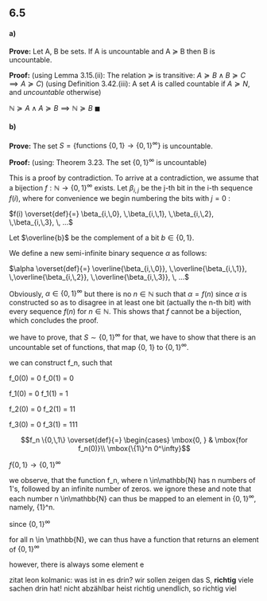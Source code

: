 


## 6.5
#### a)
**Prove:**
Let A, B be sets. If A is uncountable and A $\succeq$ B then B is uncountable.

**Proof:**
(using Lemma 3.15.(ii): The relation $\succeq$ is transitive: $A \succeq B \land B \succeq C \implies A \succeq C$)
(using Definition 3.42.(iii): A set $A$ is called countable if $A\succeq N$, and *uncountable* otherwise)

$\mathbb{N} \succeq A \land A \succeq B \implies \mathbb{N} \succeq B$
$\blacksquare$


#### b)
**Prove:**
The set $S = \{\text{functions }\{0,\,1\} \rightarrow \{0,\,1\}^\infty\}$ is uncountable.

**Proof:**
(using: Theorem 3.23. The set $\{0,\,1\}^\infty$  is uncountable)

This is a proof by contradiction. To arrive at a contradiction, we assume that a bijection
$f : \mathbb{N} \rightarrow \{0, \,1\}^\infty$ 
exists. Let $\beta_{i,\,j}$ be the j-th bit in the i-th sequence $f(i)$, where for convenience we begin numbering the bits with $j = 0$ :

$f(i) \overset{def}{=} \beta_{i,\,0}, \,\beta_{i,\,1}, \,\beta_{i,\,2}, \,\beta_{i,\,3}, \, ...$

Let $\overline{b}$ be the complement of a bit $b \in \{0,\,1\}$.

We define a new semi-infinite binary sequence $\alpha$ as follows:

$\alpha \overset{def}{=} \overline{\beta_{i,\,0}}, \,\overline{\beta_{i,\,1}}, \,\overline{\beta_{i,\,2}}, \,\overline{\beta_{i,\,3}}, \, ...$

Obviously, $\alpha \in \{0,\,1\}^\infty$ but there is no $n \in\mathbb{N}$ such that $\alpha = f(n)$ since $\alpha$ is constructed so as to disagree in at least one bit (actually the n-th bit) with every sequence $f(n)$ for $n \in\mathbb{N}$.
This shows that $f$ cannot be a bijection, which concludes the proof.


we have to prove, that $S \sim \{0, 1\}^\infty$
for that, we have to show that there is an uncountable set of functions, that map {0, 1} to  $\{0, 1\}^\infty$.

we can construct f_n, such that

f_0(0) = 0
f_0(1) = 0

f_1(0) = 0
f_1(1) = 1

f_2(0) = 0
f_2(1) = 11

f_3(0) = 0
f_3(1) = 111

$$f_n \{0,\,1\} \overset{def}{=} \begin{cases} \mbox{0, } & \mbox{for f_n(0)}\\ \mbox{\{1\}^n 0^\infty}$$

$f\{0,\,1\} \rightarrow \{0, 1\}^\infty$



we observe, that the function f_n, where n \in\mathbb{N} has n numbers of 1's, followed by an infinite number of zeros. we ignore these and note that each number n \in\mathbb{N} can thus be mapped to an element in $\{0, 1\}^\infty$, namely, {1}^n. 


since $\{0, 1\}^\infty$





for all n \in \mathbb{N}, we can thus have a function that returns an element of  $\{0, 1\}^\infty$

however, there is always some element e 





zitat leon kolmanic:
was ist in es drin?
wir sollen zeigen das S, **richtig** viele sachen drin hat!
nicht abzählbar heist richtig unendlich, so richtig viel